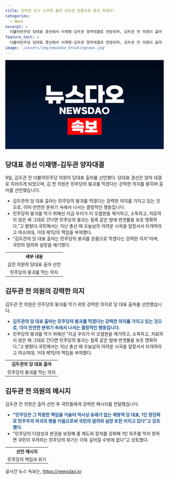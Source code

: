 ```yaml
---
title: 민주당 도시 노무현 출마 김두관 온몸으로 붕괴 막겠다!
categories:
  - News
excerpt: >
  더불어민주당 당대표 경선에서 이재명-김두관 양자대결로 전망되며, 김두관 전 의원이 출마 선언하며 민주당의 붕괴를 막을 강력한 의지를 밝히고, 김대중·노무현 정신의 실종을 지적하며 분권과 다양성을 강조하며 무너지는 국가 경제 복구와 민생 회복을 강조하고, 민주당의 선택이 대한민국에 미칠 영향을 강조하며 정당의 다양성과 분권을 강화해야 한다고 주장했다.
feature_text: >
  더불어민주당 당대표 경선에서 이재명-김두관 양자대결로 전망되며, 김두관 전 의원이 출마 선언하며 민주당의 붕괴를 막을 강력한 의지를 밝히고, 김대중·노무현 정신의 실종을 지적하며 분권과 다양성을 강조하며 무너지는 국가 경제 복구와 민생 회복을 강조하고, 민주당의 선택이 대한민국에 미칠 영향을 강조하며 정당의 다양성과 분권을 강화해야 한다고 주장했다.
image: '/assets/img/newsdao_breakingnews.jpg'
---
```


<p><img src="/assets/img/newsdao_breakingnews.jpg" alt="koreaapp 속보" /></p>

<h2 data-ke-size="size26">당대표 경선 이재명-김두관 양자대결</h2>

<p data-ke-size="size16">9일, 김두관 전 더불어민주당 의원이 당대표 출마를 선언했다. 당대표 경선은 양자 대결로 치러지게 되었으며, 김 전 의원은 민주당의 붕괴를 막겠다는 강력한 의지를 밝히며 출마를 선언했습니다.</p>

<ul>
  <li>김두관의 당 대표 출마는 민주당의 붕괴를 막겠다는 강력한 의지를 가지고 있는 것으로, 이미 만연한 분위기 속에서 나서는 결정적인 행동입니다.</li>
  <li>민주당의 붕괴를 막기 위해선 지금 우리가 이 오염원을 제거하고, 소독하고, 치료하지 않은 채 그대로 간다면 민주당의 붕괴는 칠흑 같은 밤에 번갯불을 보듯 명확하다,”고 밝혔다.국민께서는 지난 총선 때 오늘날의 어려운 시국을 앞장서서 타개하라고 여소야대, 거대 제1당의 책임을 부여했다.</li>
  <li>"김두관의 당 대표 출마는 민주당의 붕괴를 온몸으로 막겠다는 강력한 의지"라며, 국민의 염려와 실망을 얘기했다. </li>
</ul>

<table>
  <tr>
    <td style="text-align: center; height: 17px;"><b>세부 내용</b></td>
  </tr>
  <tr>
    <td style="text-align: center; height: 17px;">김전 의원의 당대표 출마 선언</td>
  </tr>
  <tr>
    <td style="text-align: center; height: 17px;">민주당의 붕괴를 막는 의지</td>
  </tr>
</table>

<h2 data-ke-size="size26">김두관 전 의원의 강력한 의지</h2>

<p data-ke-size="size16">김두관 전 의원은 민주당의 붕괴를 막기 위한 강력한 의지로 당 대표 출마를 선언했습니다.</p>

<ul>
  <li><b><span style="color: #1a5490;">김두관의 당 대표 출마는 민주당의 붕괴를 막겠다는 강력한 의지를 가지고 있는 것으로, 이미 만연한 분위기 속에서 나서는 결정적인 행동입니다.</span></b></li>
  <li>민주당의 붕괴를 막기 위해선 “지금 우리가 이 오염원을 제거하고, 소독하고, 치료하지 않은 채 그대로 간다면 민주당의 붕괴는 칠흑 같은 밤에 번갯불을 보듯 명확하다,”고 밝혔다.국민께서는 지난 총선 때 오늘날의 어려운 시국을 앞장서서 타개하라고 여소야대, 거대 제1당의 책임을 부여했다.</li>
</ul>

<table>
  <tr>
    <td style="text-align: center; height: 17px;"><b>김두관의 당 대표 출마</b></td>
  </tr>
  <tr>
    <td style="text-align: center; height: 17px;">민주당의 붕괴를 막는 의지</td>
  </tr>
</table>

<h2 data-ke-size="size26">김두관 전 의원의 메시지</h2>

<p data-ke-size="size16">김두관 전 의원은 출마 선언 후 국민들에게 강력한 메시지를 전달했습니다.</p>

<ul>
  <li><b><span style="color: #1a5490;">"민주당은 그 막중한 책임을 거슬러 역사상 유례가 없는 제왕적 당 대표, 1인 정당화로 민주주의 파괴의 병을 키움으로써 국민의 염려와 실망 또한 커지고 있다”고 강조했다.</span></b></li>
  <li>"민주당이 다양성과 분권을 보장해 줄 제도와 장치를 강화해 1인 독주를 막지 못하면 국민이 우려하는 민주당의 위기는 더욱 깊어질 수밖에 없다”고 성토했다.</li>
</ul>

<table>
  <tr>
    <td style="text-align: center; height: 17px;"><b>선언 메시지</b></td>
  </tr>
  <tr>
    <td style="text-align: center; height: 17px;">민주당의 책임과 위기</td>
  </tr>
</table>
실시간 뉴스 속보는, <a href="https://newsdao.kr" rel="dofollow">https://newsdao.kr</a>


